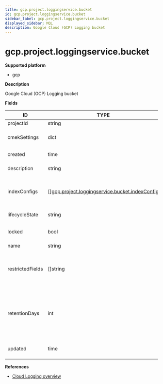 ```yaml
---
title: gcp.project.loggingservice.bucket
id: gcp.project.loggingservice.bucket
sidebar_label: gcp.project.loggingservice.bucket
displayed_sidebar: MQL
description: Google Cloud (GCP) Logging bucket
---
```


# gcp.project.loggingservice.bucket

**Supported platform**

- gcp

**Description**

Google Cloud (GCP) Logging bucket

**Fields**

| ID               | TYPE                                                                                                        | DESCRIPTION                                                                                           |
| ---------------- | ----------------------------------------------------------------------------------------------------------- | ----------------------------------------------------------------------------------------------------- |
| projectId        | string                                                                                                      | Project ID                                                                                            |
| cmekSettings     | dict                                                                                                        | CMEK settings of the log bucket                                                                       |
| created          | time                                                                                                        | Creation timestamp                                                                                    |
| description      | string                                                                                                      | Description of the bucket                                                                             |
| indexConfigs     | &#91;&#93;[gcp.project.loggingservice.bucket.indexConfig](gcp.project.loggingservice.bucket.indexconfig.md) | List of indexed fields and related configuration data                                                 |
| lifecycleState   | string                                                                                                      | Bucket lifecycle state                                                                                |
| locked           | bool                                                                                                        | Whether the bucket is locked                                                                          |
| name             | string                                                                                                      | Bucket name                                                                                           |
| restrictedFields | &#91;&#93;string                                                                                            | Log entry field paths that are denied access in this bucket                                           |
| retentionDays    | int                                                                                                         | Amount of time for which logs will be retained by default, after which they're' automatically deleted |
| updated          | time                                                                                                        | Last update timestamp of the bucket                                                                   |

**References**

- [Cloud Logging overview](https://cloud.google.com/logging/docs/overview)
